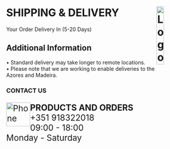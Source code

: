 # SHIPPING & DELIVERY <img alt="Logo" align="right" src="https://i.postimg.cc/XqH9nsvw/SPORTS-EXPRESS-logos-transparent.png" width="20%" />
Your Order Delivery In (5-20 Days)
## Additional Information
• Standard delivery may take longer to remote locations.
<br>
• Please note that we are working to enable deliveries to the Azores and Madeira.
### CONTACT US
<p style="float:center;"><p style="font-size:160%;">
<img src="https://i.postimg.cc/9ffg6y6Z/phone.png" alt="Phone" style="float:left;width:64px;height:64px;">
<strong>PRODUCTS AND ORDERS</strong><br>+351 918322018<br>09:00 - 18:00<br>Monday 
- Saturday</p>
